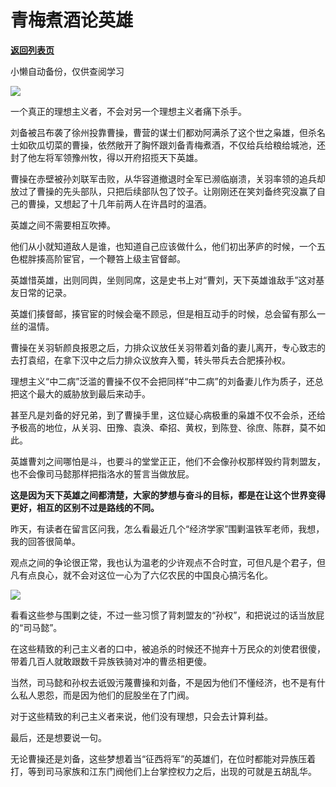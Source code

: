 # 青梅煮酒论英雄

[**返回列表页**](/gzh/政事堂2019)

小懒自动备份，仅供查阅学习

![](https://mmbiz.qpic.cn/mmbiz_jpg/rxhS23yu8cNpr6W6JKO3fsZXBMKPQVWamrkp2dlJPb0Ikwb0btenl3D5gAUja9IicWibDBEqjiaPcibxDmaKtGmqiag/640?wx_fmt=jpeg)

一个真正的理想主义者，不会对另一个理想主义者痛下杀手。  

刘备被吕布袭了徐州投靠曹操，曹营的谋士们都劝阿满杀了这个世之枭雄，但杀名士如砍瓜切菜的曹操，依然敞开了胸怀跟刘备青梅煮酒，不仅给兵给粮给城池，还封了他左将军领豫州牧，得以开府招揽天下英雄。

曹操在赤壁被孙刘联军击败，从华容道撤退时全军已濒临崩溃，关羽率领的追兵却放过了曹操的先头部队，只把后续部队包了饺子。让刚刚还在笑刘备终究没赢了自己的曹操，又想起了十几年前两人在许昌时的温酒。

英雄之间不需要相互吹捧。

他们从小就知道敌人是谁，也知道自己应该做什么，他们初出茅庐的时候，一个五色棍胖揍高阶宦官，一个鞭笞上级主官督邮。

英雄惜英雄，出则同舆，坐则同席，这是史书上对“曹刘，天下英雄谁敌手”这对基友日常的记录。

英雄们揍督邮，揍官宦的时候会毫不顾忌，但是相互动手的时候，总会留有那么一丝的温情。

曹操在关羽斩颜良报恩之后，力排众议放任关羽带着刘备的妻儿离开，专心致志的去打袁绍，在拿下汉中之后力排众议放弃入蜀，转头带兵去合肥揍孙权。

理想主义“中二病”泛滥的曹操不仅不会把同样“中二病”的刘备妻儿作为质子，还总把这个最大的威胁放到最后来动手。  

甚至凡是刘备的好兄弟，到了曹操手里，这位疑心病极重的枭雄不仅不会杀，还给予极高的地位，从关羽、田豫、袁涣、牵招、黄权，到陈登、徐庶、陈群，莫不如此。

英雄曹刘之间哪怕是斗，也要斗的堂堂正正，他们不会像孙权那样毁约背刺盟友，也不会像司马懿那样把指洛水的誓言当做放屁。  

 **这是因为天下英雄之间都清楚，大家的梦想与奋斗的目标，都是在让这个世界变得更好，相互的区别不过是路线的不同。**

昨天，有读者在留言区问我，怎么看最近几个“经济学家”围剿温铁军老师，我想，我的回答很简单。

观点之间的争论很正常，我也认为温老的少许观点不合时宜，可但凡是个君子，但凡有点良心，就不会对这位一心为了六亿农民的中国良心搞污名化。  

![](https://mmbiz.qpic.cn/mmbiz_jpg/rxhS23yu8cNpr6W6JKO3fsZXBMKPQVWazewrNbcRwKq0FuNGL4jzI32icPjNVQ7IYJTNakS1jJS8Zahg1lMIxJg/640?wx_fmt=jpeg)

看看这些参与围剿之徒，不过一些习惯了背刺盟友的“孙权”，和把说过的话当放屁的“司马懿”。

在这些精致的利己主义者的口中，被追杀的时候还不抛弃十万民众的刘使君很傻，带着几百人就敢跟数千异族铁骑对冲的曹丞相更傻。  

当然，司马懿和孙权去诋毁污蔑曹操和刘备，不是因为他们不懂经济，也不是有什么私人恩怨，而是因为他们的屁股坐在了门阀。

对于这些精致的利己主义者来说，他们没有理想，只会去计算利益。

最后，还是想要说一句。

无论曹操还是刘备，这些梦想着当“征西将军”的英雄们，在位时都能对异族压着打，等到司马家族和江东门阀他们上台掌控权力之后，出现的可就是五胡乱华。

  

  


